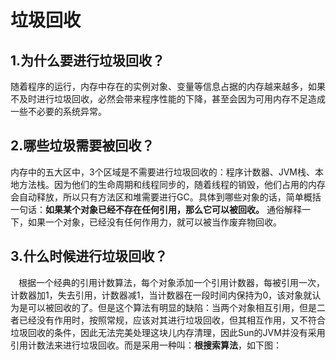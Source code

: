 # 垃圾回收
## 1.为什么要进行垃圾回收？ 

随着程序的运行，内存中存在的实例对象、变量等信息占据的内存越来越多，如果不及时进行垃圾回收，必然会带来程序性能的下降，甚至会因为可用内存不足造成一些不必要的系统异常。 

## 2.哪些垃圾需要被回收？ 

内存中的五大区中，3个区域是不需要进行垃圾回收的：程序计数器、JVM栈、本地方法栈。因为他们的生命周期和线程同步的，随着线程的销毁，他们占用的内存会自动释放，所以只有方法区和堆需要进行GC。具体到哪些对象的话，简单概括一句话：**如果某个对象已经不存在任何引用，那么它可以被回收。** 通俗解释一下，如果一个对象，已经没有任何作用力，就可以被当作废弃物回收。 

## 3.什么时候进行垃圾回收？ 

    根据一个经典的引用计数算法，每个对象添加一个引用计数器，每被引用一次，计数器加1，失去引用，计数器减1，当计数器在一段时间内保持为0，该对象就认为是可以被回收的了。但是这个算法有明显的缺陷：当两个对象相互引用，但是二者已经没有作用时，按照常规，应该对其进行垃圾回收，但其相互作用，又不符合垃圾回收的条件，因此无法完美处理这块儿内存清理，因此Sun的JVM并没有采用引用计数法来进行垃圾回收。而是采用一种叫：**根搜索算法**，如下图： 
